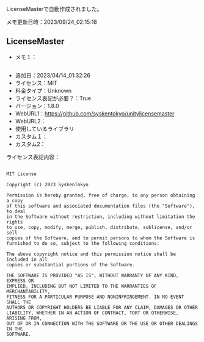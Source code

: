 LicenseMasterで自動作成されました。

メモ更新日時：2023/09/24_02:15:18

## LicenseMaster

* メモ１：

```

```

* 追加日：2023/04/14_01:32:26
* ライセンス：MIT
* 料金タイプ：Unknown
* ライセンス表記が必要？：True
* バージョン：1.8.0
* WebURL1：https://github.com/syskentokyo/unitylicensemaster
* WebURL2：
* 使用しているライブラリ
* カスタム１：
* カスタム2：


ライセンス表記内容：

```

MIT License

Copyright (c) 2023 SyskenTokyo

Permission is hereby granted, free of charge, to any person obtaining a copy
of this software and associated documentation files (the "Software"), to deal
in the Software without restriction, including without limitation the rights
to use, copy, modify, merge, publish, distribute, sublicense, and/or sell
copies of the Software, and to permit persons to whom the Software is
furnished to do so, subject to the following conditions:

The above copyright notice and this permission notice shall be included in all
copies or substantial portions of the Software.

THE SOFTWARE IS PROVIDED "AS IS", WITHOUT WARRANTY OF ANY KIND, EXPRESS OR
IMPLIED, INCLUDING BUT NOT LIMITED TO THE WARRANTIES OF MERCHANTABILITY,
FITNESS FOR A PARTICULAR PURPOSE AND NONINFRINGEMENT. IN NO EVENT SHALL THE
AUTHORS OR COPYRIGHT HOLDERS BE LIABLE FOR ANY CLAIM, DAMAGES OR OTHER
LIABILITY, WHETHER IN AN ACTION OF CONTRACT, TORT OR OTHERWISE, ARISING FROM,
OUT OF OR IN CONNECTION WITH THE SOFTWARE OR THE USE OR OTHER DEALINGS IN THE
SOFTWARE.

```
